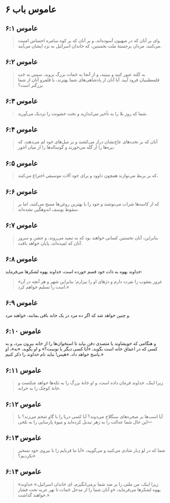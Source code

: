 # عاموس باب ۶

## عاموس ۶:۱

> وای بر آنان که در صهیون آسوده‌اند،
> و بر آنان که بر کوه سامره احساس امنیت می‌کنند،
> مردان برجستهٔ ملت نخستین،
> که خاندان اسرائیل به نزد ایشان می‌آیند.

## عاموس ۶:۲

> به کَلنه عبور کنید و ببینید،
> و از آنجا به حَمات بزرگ بروید،
> سپس به جَتِ فلسطینیان فرود آیید.
> آیا آنان از پادشاهی‌های شما بهترند،
> یا قلمرو آنان از شما بزرگتر است؟

## عاموس ۶:۳

> شما که روز بلا را به تأخیر می‌اندازید
> و تخت خشونت را نزدیک می‌آورید.

## عاموس ۶:۴

> آنان که بر تخت‌های عاج‌نشان دراز می‌کشند
> و بر مبل‌های خود لم می‌دهند،
> که بره‌ها را از گله می‌خورند
> و گوساله‌ها را از میان آخور،

## عاموس ۶:۵

> که بر بربط می‌نوازند
> همچون داوود و برای خود آلات موسیقی اختراع می‌کنند،

## عاموس ۶:۶

> که از کاسه‌ها شراب می‌نوشند
> و خود را با بهترین روغن‌ها مسح می‌کنند،
> اما بر سقوط یوسف اندوهگین نشده‌اند.

## عاموس ۶:۷

> بنابراین، آنان نخستین کسانی خواهند بود که به تبعید می‌روند،
> و جشن و سرور آنان که لمیده‌اند، پایان خواهد یافت.

## عاموس ۶:۸

خداوند یهوه به ذات خود قسم خورده است، خداوند یهوه لشکرها می‌فرماید:

> «غرور یعقوب را نفرت دارم
> و دژهای او را بیزارم؛
> بنابراین شهر و هر آنچه در آن است را تسلیم خواهم کرد.»

## عاموس ۶:۹

و چنین خواهد شد که اگر ده مرد در یک خانه باقی بمانند، خواهند مرد.

## عاموس ۶:۱۰

و هنگامی که خویشاوند یا متصدی دفن بیاید تا استخوان‌ها را از خانه بیرون ببرد، و به کسی که در اعماق خانه است بگوید، «آیا کسی دیگر با توست؟» و او بگوید، «نه»، او پاسخ خواهد داد، «هیس! نباید نام خداوند را ذکر کنیم.»

## عاموس ۶:۱۱

> زیرا اینک، خداوند فرمان داده است،
> و او خانهٔ بزرگ را به تکه‌ها خواهد شکست
> و خانهٔ کوچک را به خرابه.

## عاموس ۶:۱۲

> آیا اسب‌ها بر صخره‌های سنگلاخ می‌دوند؟
> آیا کسی دریا را با گاو شخم می‌زند؟
> با این حال شما عدالت را به زهر تبدیل کرده‌اید
> و میوهٔ پارسایی را به تلخی—

## عاموس ۶:۱۳

> شما که در لو دِبار شادی می‌کنید
> و می‌گویید، «آیا ما قرنایم را با نیروی خود تسخیر نکردیم؟»

## عاموس ۶:۱۴

> «زیرا اینک، من ملتی را بر ضد شما برمی‌انگیزم، ای خاندان اسرائیل،»
> خداوند یهوه لشکرها می‌فرماید،
> «و آنان شما را از مدخل حَمات
> تا نهر عربه تحت فشار خواهند گذاشت.»
